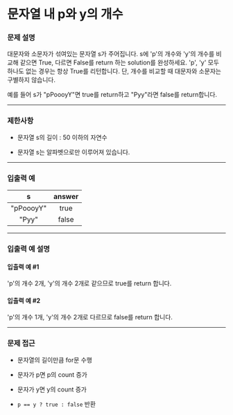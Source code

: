 # 문자열 내 p와 y의 개수

### 문제 설명

대문자와 소문자가 섞여있는 문자열 s가 주어집니다. s에 'p'의 개수와 'y'의 개수를 비교해 같으면 True, 다르면 False를 return 하는 solution를 완성하세요. 'p', 'y' 모두 하나도 없는 경우는 항상 True를 리턴합니다. 단, 개수를 비교할 때 대문자와 소문자는 구별하지 않습니다.

예를 들어 s가 "pPoooyY"면 true를 return하고 "Pyy"라면 false를 return합니다.

---

### 제한사항

  - 문자열 s의 길이 : 50 이하의 자연수

  - 문자열 s는 알파벳으로만 이루어져 있습니다.

---

### 입출력 예

| s | answer |
|:----:|:----:|
| "pPoooyY" | true |
| "Pyy" | false |

---

### 입출력 예 설명

#### 입출력 예 #1

'p'의 개수 2개, 'y'의 개수 2개로 같으므로 true를 return 합니다.

#### 입출력 예 #2

'p'의 개수 1개, 'y'의 개수 2개로 다르므로 false를 return 합니다.

---

### 문제 접근

  - 문자열의 길이만큼 for문 수행

  - 문자가 p면 p의 count 증가

  - 문자가 y면 y의 count 증가

  - `p == y ? true : false` 반환